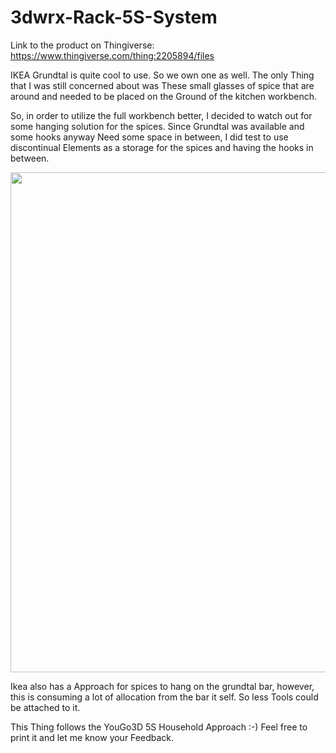 # 3dwrx-Rack-5S-System


Link to the product on Thingiverse:
https://www.thingiverse.com/thing:2205894/files


IKEA Grundtal is quite cool to use. So we own one as well.
The only Thing that I was still concerned about was These small glasses of spice that are around and needed to be placed on the Ground of the kitchen workbench.

So, in order to utilize the full workbench better, I decided to watch out for some hanging solution for the spices. Since Grundtal was available and some hooks anyway Need some space in between, I did test to use discontinual Elements as a storage for the spices and having the hooks in between.

<p align="center">
  <img 
    width="800"
    height="800"
    src="https://github.com/thomaszipf/3dwrx-Rack-5S-System/blob/main/Images/Rack-5S-System"
  >
</p>

Ikea also has a Approach for spices to hang on the grundtal bar, however, this is consuming a lot of allocation from the bar it self. So less Tools could be attached to it.

This Thing follows the YouGo3D 5S Household Approach :-)
Feel free to print it and let me know your Feedback.
